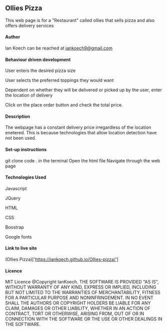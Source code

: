 ## Ollies Pizza
This web page is for a "Restaurant" called ollies that sells pizza and also offers delivery services

#### Author
Ian Koech can be reached at iankoech9@gmail.com

#### Behaviour driven development
User enters the desired pizza size

User selects the preferred toppings they would want

Dependent on whether they  will be delivered or picked up by the user, enter the location of delivery

Click on the place order button and check the total price.

#### Description
The webpage has a constant delivery price irregardless of the location enetered.
This is because technologies that allow location detection have not been used.

#### Set-up instructions
git clone <repository url>
code . in the terminal
Open the html file
Navigate through the web page

#### Technologies Used
Javascript

JQuery

HTML

CSS

Boostrap

Google fonts

#### Link to live site
(Ollies Pizza)['https://iankoech.github.io/Ollies-pizza/']

#### Licence
MIT Licence
@Copyright IanKoech.
THE SOFTWARE IS PROVIDED "AS IS", WITHOUT WARRANTY OF ANY KIND, EXPRESS OR IMPLIED, INCLUDING BUT NOT LIMITED TO THE WARRANTIES OF MERCHANTABILITY, FITNESS FOR A PARTICULAR PURPOSE AND NONINFRINGEMENT. IN NO EVENT SHALL THE AUTHORS OR COPYRIGHT HOLDERS BE LIABLE FOR ANY CLAIM, DAMAGES OR OTHER LIABILITY, WHETHER IN AN ACTION OF CONTRACT, TORT OR OTHERWISE, ARISING FROM, OUT OF OR IN CONNECTION WITH THE SOFTWARE OR THE USE OR OTHER DEALINGS IN THE SOFTWARE.